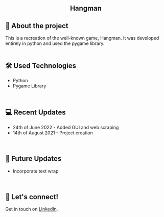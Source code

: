 ## <div align="center">Hangman</div>

## :book: About the project
This is a recreation of the well-known game, Hangman. It was developed entirely in python and used the pygame library.
<br>
<br>

## :hammer_and_wrench: Used Technologies 
* Python
* Pygame Library
<br>

## :computer: Recent Updates
* 24th of June 2022 - Added GUI and web scraping
* 14th of August 2021 - Project creation
<br>

## :thought_balloon: Future Updates
* Incorporate text wrap
<br>

## :wave: Let's connect!
Get in touch on [LinkedIn](https://www.linkedin.com/in/georgiawebber/).
<br /> 
<br />
